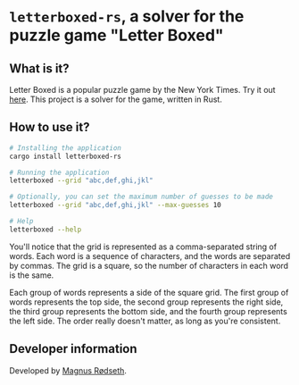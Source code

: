 # `letterboxed-rs`, a solver for the puzzle game "Letter Boxed"

## What is it?

Letter Boxed is a popular puzzle game by the New York Times. Try it out [here](https://www.nytimes.com/puzzles/letter-boxed). This project is a solver for the game, written in Rust.

## How to use it?

```sh
# Installing the application
cargo install letterboxed-rs

# Running the application
letterboxed --grid "abc,def,ghi,jkl"

# Optionally, you can set the maximum number of guesses to be made
letterboxed --grid "abc,def,ghi,jkl" --max-guesses 10

# Help
letterboxed --help
```

You'll notice that the grid is represented as a comma-separated string of words. Each word is a sequence of characters, and the words are separated by commas. The grid is a square, so the number of characters in each word is the same.

Each group of words represents a side of the square grid. The first group of words represents the top side, the second group represents the right side, the third group represents the bottom side, and the fourth group represents the left side. The order really doesn't matter, as long as you're consistent.

## Developer information

Developed by [Magnus Rødseth](https://github.com/magnusrodseth).
